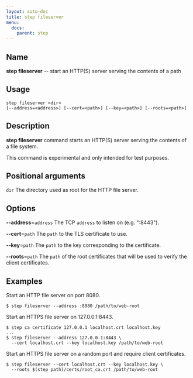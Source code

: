 ```yaml
---
layout: auto-doc
title: step fileserver
menu:
  docs:
    parent: step
---
```


## Name
**step fileserver** -- start an HTTP(S) server serving the contents of a path

## Usage

```raw
step fileserver <dir>
[--address=<address>] [--cert=<path>] [--key=<path>] [--roots=<path>]
```

## Description

**step fileserver** command starts an HTTP(S) server serving the contents of a file
system.

This command is experimental and only intended for test purposes.

## Positional arguments

`dir`
The directory used as root for the HTTP file server.

## Options


**--address**=`address`
The TCP `address` to listen on (e.g. ":8443").

**--cert**=`path`
The `path` to the TLS certificate to use.

**--key**=`path`
The `path` to the key corresponding to the certificate.

**--roots**=`path`
The `path` of the root certificates that will be used to verify the client certificates.

## Examples

Start an HTTP file server on port 8080.
```shell
$ step fileserver --address :8080 /path/to/web-root
```

Start an HTTPS file server on 127.0.0.1:8443.
```shell
$ step ca certificate 127.0.0.1 localhost.crt localhost.key
...
$ step fileserver --address 127.0.0.1:8443 \
  --cert localhost.crt --key localhost.key /path/to/web-root
```

Start an HTTPS file server on a random port and require client certificates.
```shell
$ step fileserver --cert localhost.crt --key localhost.key \ 
  --roots $(step path)/certs/root_ca.crt /path/to/web-root
```

